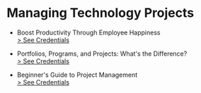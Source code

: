 # Managing Technology Projects

- Boost Productivity Through Employee Happiness  
   <a href="./01.pdf" target="_blank"> > See Credentials</a>

- Portfolios, Programs, and Projects: What's the Difference?  
   <a href="./02.pdf" target="_blank"> > See Credentials</a>

- Beginner's Guide to Project Management  
   <a href="./03.pdf" target="_blank"> > See Credentials</a>

<!-- <a href="" target="_blank"> > See Credentials</a> -->
<!-- <a href="" target="_blank"> > See Credentials</a> -->
